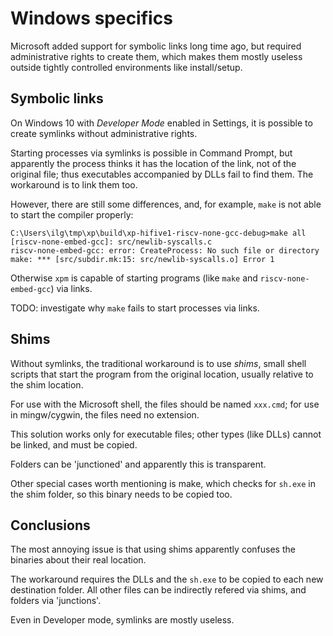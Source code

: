 
# Windows specifics

Microsoft added support for symbolic links long time ago, but required administrative rights to create them, which makes them mostly useless outside tightly controlled environments like install/setup.

## Symbolic links

On Windows 10 with _Developer Mode_ enabled in Settings, it is possible to create symlinks without administrative rights.

Starting processes via symlinks is possible in Command Prompt, but apparently the process thinks it has the location of the link, not of the original file; thus executables accompanied by DLLs fail to find them. The workaround is to link them too.

However, there are still some differences, and, for example, `make` is not able to start the compiler properly:

```console
C:\Users\ilg\tmp\xp\build\xp-hifive1-riscv-none-gcc-debug>make all
[riscv-none-embed-gcc]: src/newlib-syscalls.c
riscv-none-embed-gcc: error: CreateProcess: No such file or directory
make: *** [src/subdir.mk:15: src/newlib-syscalls.o] Error 1
```

Otherwise `xpm` is capable of starting programs (like `make` and `riscv-none-embed-gcc`) via links.

TODO: investigate why `make` fails to start processes via links.

## Shims

Without symlinks, the traditional workaround is to use _shims_, small shell scripts that start the program from the original location, usually relative to the shim location.

For use with the Microsoft shell, the files should be named `xxx.cmd`; for use in mingw/cygwin, the files need no extension.

This solution works only for executable files; other types (like DLLs) cannot be linked, and must be copied.

Folders can be 'junctioned' and apparently this is transparent.

Other special cases worth mentioning is make, which checks for `sh.exe` in the shim folder, so this binary needs to be copied too.

## Conclusions

The most annoying issue is that using shims apparently confuses the binaries about their real location.

The workaround requires the DLLs and the `sh.exe` to be copied to each new destination folder. All other files can be indirectly refered via shims, and folders via 'junctions'.

Even in Developer mode, symlinks are mostly useless.
